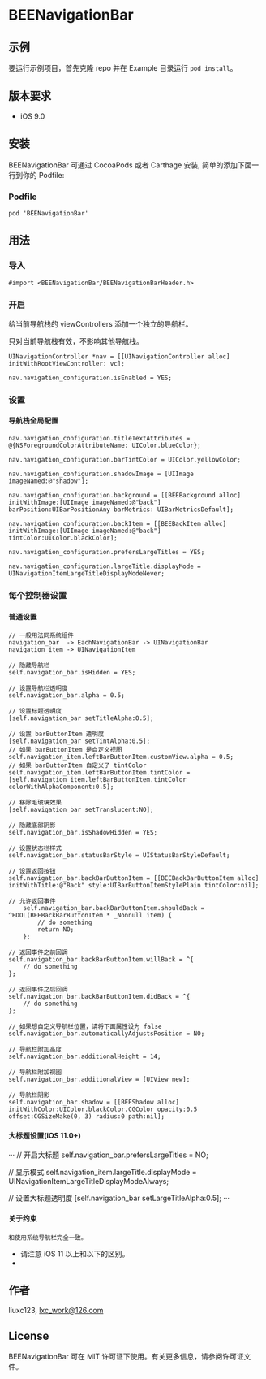 # BEENavigationBar

## 示例

要运行示例项目，首先克隆 repo 并在 Example 目录运行   `pod install`。

## 版本要求

* iOS 9.0

## 安装

BEENavigationBar 可通过 CocoaPods 或者 Carthage 安装, 简单的添加下面一行到你的 Podfile:

### Podfile

```
pod 'BEENavigationBar'
```

## 用法

### 导入

```
#import <BEENavigationBar/BEENavigationBarHeader.h>
```

### 开启

给当前导航栈的 viewControllers 添加一个独立的导航栏。

只对当前导航栈有效，不影响其他导航栈。

```
UINavigationController *nav = [[UINavigationController alloc] initWithRootViewController: vc];

nav.navigation_configuration.isEnabled = YES;

```

### 设置

#### 导航栈全局配置

```
nav.navigation_configuration.titleTextAttributes = @{NSForegroundColorAttributeName: UIColor.blueColor};

nav.navigation_configuration.barTintColor = UIColor.yellowColor;

nav.navigation_configuration.shadowImage = [UIImage imageNamed:@"shadow"];

nav.navigation_configuration.background = [[BEEBackground alloc] initWithImage:[UIImage imageNamed:@"back"] barPosition:UIBarPositionAny barMetrics: UIBarMetricsDefault];

nav.navigation_configuration.backItem = [[BEEBackItem alloc] initWithImage:[UIImage imageNamed:@"back"] tintColor:UIColor.blackColor];

nav.navigation_configuration.prefersLargeTitles = YES;

nav.navigation_configuration.largeTitle.displayMode = UINavigationItemLargeTitleDisplayModeNever;
```

### 每个控制器设置

#### 普通设置

```
// 一般用法同系统组件
navigation_bar  -> EachNavigationBar -> UINavigationBar
navigation_item -> UINavigationItem

// 隐藏导航栏
self.navigation_bar.isHidden = YES;

// 设置导航栏透明度
self.navigation_bar.alpha = 0.5;

// 设置标题透明度
[self.navigation_bar setTitleAlpha:0.5];

// 设置 barButtonItem 透明度
[self.navigation_bar setTintAlpha:0.5];
// 如果 barButtonItem 是自定义视图
self.navigation_item.leftBarButtonItem.customView.alpha = 0.5;
// 如果 barButtonItem 自定义了 tintColor
self.navigation_item.leftBarButtonItem.tintColor = [self.navigation_item.leftBarButtonItem.tintColor colorWithAlphaComponent:0.5];

// 移除毛玻璃效果
[self.navigation_bar setTranslucent:NO];

// 隐藏底部阴影
self.navigation_bar.isShadowHidden = YES;

// 设置状态栏样式
self.navigation_bar.statusBarStyle = UIStatusBarStyleDefault;

// 设置返回按钮
self.navigation_bar.backBarButtonItem = [[BEEBackBarButtonItem alloc] initWithTitle:@"Back" style:UIBarButtonItemStylePlain tintColor:nil];

// 允许返回事件
    self.navigation_bar.backBarButtonItem.shouldBack = ^BOOL(BEEBackBarButtonItem * _Nonnull item) {
        // do something
        return NO;
    };

// 返回事件之前回调
self.navigation_bar.backBarButtonItem.willBack = ^{
    // do something
};

// 返回事件之后回调
self.navigation_bar.backBarButtonItem.didBack = ^{
    // do something
};

// 如果想自定义导航栏位置，请将下面属性设为 false
self.navigation_bar.automaticallyAdjustsPosition = NO;

// 导航栏附加高度
self.navigation_bar.additionalHeight = 14;

// 导航栏附加视图
self.navigation_bar.additionalView = [UIView new];

// 导航栏阴影
self.navigation_bar.shadow = [[BEEShadow alloc] initWithColor:UIColor.blackColor.CGColor opacity:0.5 offset:CGSizeMake(0, 3) radius:0 path:nil];

```

#### 大标题设置(iOS 11.0+)

···
// 开启大标题
self.navigation_bar.prefersLargeTitles = NO;

// 显示模式
self.navigation_item.largeTitle.displayMode = UINavigationItemLargeTitleDisplayModeAlways;

// 设置大标题透明度
[self.navigation_bar setLargeTitleAlpha:0.5];
···

#### 关于约束

```
和使用系统导航栏完全一致。
```

- 请注意 iOS 11 以上和以下的区别。
- 

## 作者

liuxc123, lxc_work@126.com

## License

BEENavigationBar 可在 MIT 许可证下使用。有关更多信息，请参阅许可证文件。
